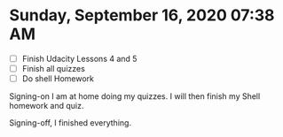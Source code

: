 # Sunday, September 16, 2020 07:38 AM
- [ ] Finish Udacity Lessons 4 and 5
- [ ] Finish all quizzes
- [ ] Do shell Homework

Signing-on I am at home doing my quizzes. I will then finish my Shell homework and quiz. 

Signing-off, I finished everything. 